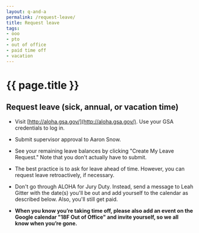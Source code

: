 ```yaml
---
layout: q-and-a
permalink: /request-leave/
title: Request leave
tags:
- ooo
- pto
- out of office
- paid time off
- vacation
---
```


# {{ page.title }}

## Request leave (sick, annual, or vacation time)

* Visit [http://aloha.gsa.gov/](http://aloha.gsa.gov/). Use your GSA credentials to log in.

* Submit supervisor approval to Aaron Snow.

* See your remaining leave balances by clicking "Create My Leave Request." Note that you don't actually have to submit.

* The best practice is to ask for leave ahead of time. However, you can request leave retroactively, if necessary.

* Don't go through ALOHA for Jury Duty. Instead, send a message to Leah Gitter with the date(s) you'll be out and add yourself to the calendar as described below. Also, you'll still get paid. 

* **When you know you’re taking time off, please also add an event on the Google calendar "18F Out of Office" and invite yourself, so we all know when you’re gone.**
